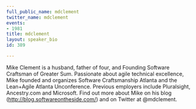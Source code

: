 ```yaml
---
full_public_name: mdclement
twitter_name: mdclement
events:
- 1981
title: mdclement
layout: speaker_bio
id: 389

---
```

Mike Clement is a husband, father of four, and Founding Software Craftsman of Greater Sum. Passionate about agile technical excellence, Mike founded and organizes Software Craftsmanship Atlanta and the Lean+Agile Atlanta Unconference.  Previous employers include Pluralsight, Ancestry.com and Microsoft. Find out more about Mike on his blog (http://blog.softwareontheside.com/) and on Twitter at @mdclement.